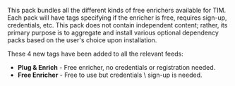 This pack bundles all the different kinds of free enrichers available for TIM. Each pack will have tags specifying if the enricher is free, requires sign-up, credentials, etc.
This pack does not contain independent content; rather, its primary purpose is to aggregate and install various optional dependency packs based on the user's choice upon installation.

These 4 new tags have been added to all the relevant feeds:

- **Plug & Enrich** - Free enricher, no credentials or registration needed.
- **Free Enricher** - Free to use but credentials \ sign-up is needed.